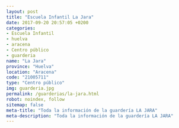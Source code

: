 ```yaml
---
layout: post
title: "Escuela Infantil La Jara"
date: 2017-09-20 20:57:05 +0200
categories:
- Escuela Infantil
- huelva
- aracena
- Centro público
- guarderia
name: "La Jara"
province: "Huelva"
location: "Aracena"
code: "21005711"
type: "Centro público"
img: guarderia.jpg
permalink: /guarderias/la-jara.html
robot: noindex, follow
sitemap: false
meta-title: "Toda la información de la guardería LA JARA"
meta-description: "Toda la información de la guardería LA JARA"
---
```

